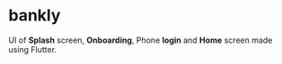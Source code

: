 # bankly

UI of **Splash** screen, **Onboarding**, Phone **login** and **Home** screen made using Flutter.
